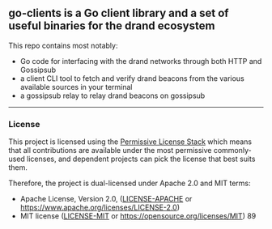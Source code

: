 ## go-clients is a Go client library and a set of useful binaries for the drand ecosystem

This repo contains most notably:
 - Go code for interfacing with the drand networks through both HTTP and Gossipsub
 - a client CLI tool to fetch and verify drand beacons from the various available sources in your terminal
 - a gossipsub relay to relay drand beacons on gossipsub

---

### License

This project is licensed using the [Permissive License Stack](https://protocol.ai/blog/announcing-the-permissive-license-stack/) which means that all contributions are available under the most permissive commonly-used licenses, and dependent projects can pick the license that best suits them.

Therefore, the project is dual-licensed under Apache 2.0 and MIT terms:

- Apache License, Version 2.0, ([LICENSE-APACHE](LICENSE-APACHE) or https://www.apache.org/licenses/LICENSE-2.0)
- MIT license ([LICENSE-MIT](LICENSE-MIT) or https://opensource.org/licenses/MIT)
89 
